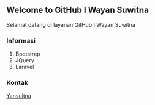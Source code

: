 ## Welcome to GitHub I Wayan Suwitna

Selamat datang di layanan GitHub I Wayan Suwitna

### Informasi
1. Bootstrap
2. JQuery
3. Laravel


### Kontak

[Yansuitna](http://yansuwitna.com)
